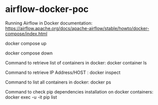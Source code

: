 # airflow-docker-poc

Running Airflow in Docker documentation:
https://airflow.apache.org/docs/apache-airflow/stable/howto/docker-compose/index.html

docker compose up

docker compose down

Command to retrieve list of containers in docker:
docker container ls

Command to retrieve IP Address/HOST :
docker inspect <container-id> 

Command to list all containers in docker:
docker ps

Command to check pip dependencies installation on docker containers:
docker exec -u <user-name> -it <container-name> pip list
